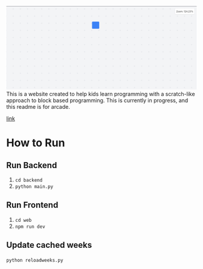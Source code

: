 ![cover image](https://github.com/KrishOnGH/pyteract/blob/3e458ed6ccef89d19aea61d0198624bb65f0b377/cover.png)
This is a website created to help kids learn programming with a scratch-like approach to block based programming.
This is currently in progress, and this readme is for arcade.

[link](https://pyteract.vercel.app)

# How to Run

## Run Backend
1. `cd backend`
2. `python main.py`

## Run Frontend
1. `cd web`
2. `npm run dev`

## Update cached weeks
`python reloadweeks.py`
